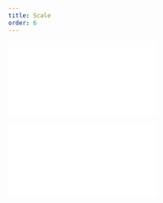 ```yaml
---
title: Scale
order: 6
---
```


<embed src="@/docs/api/common/style.md"></embed>

<embed src="@/docs/api/common/layer/scale.zh.md"></embed>
